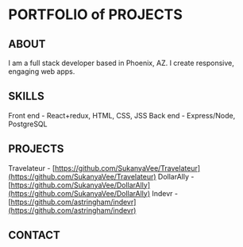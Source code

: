 PORTFOLIO of PROJECTS
===========================

ABOUT
-------------------
I am a full stack developer based in Phoenix, AZ. I create responsive, engaging web apps.

SKILLS
-------------------
Front end - React+redux, HTML, CSS, JSS
Back end - Express/Node, PostgreSQL

PROJECTS
-------------------
Travelateur - [https://github.com/SukanyaVee/Travelateur](https://github.com/SukanyaVee/Travelateur)
DollarAlly - [https://github.com/SukanyaVee/DollarAlly](https://github.com/SukanyaVee/DollarAlly)
Indevr - [https://github.com/astringham/indevr](https://github.com/astringham/indevr)

CONTACT
-------------------
